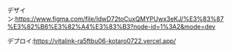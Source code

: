 デザイン:https://www.figma.com/file/IdwD72toCuxQMYPUwx3eKJ/%E3%83%87%E3%82%B6%E3%82%A4%E3%83%B3?node-id=1%3A2&mode=dev

デプロイ:https://vitalink-ra5ftbu06-kotaro0722.vercel.app/
